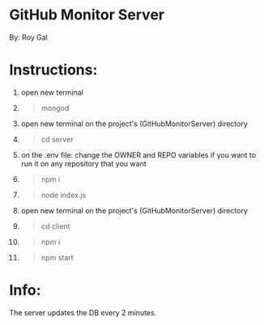 # GitHub Monitor Server
By: Roy Gal

# Instructions:
1. open new terminal
2. > mongod
3. open new terminal on the project's (GitHubMonitorServer) directory
4. > cd server
5. on the .env file: change the OWNER and REPO variables if you want to run it on any repository that you want
6. > npm i
7. > node index.js
8. open new terminal on the project's (GitHubMonitorServer) directory 
9. > cd client
10. > npm i
11. > npm start

# Info:
The server updates the DB every 2 minutes.
